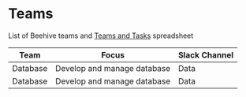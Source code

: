 # Teams
List of Beehive teams and [Teams and Tasks]() spreadsheet

Team | Focus | Slack Channel
------------ | ------------- | -------------
Database | Develop and manage database | Data
Database | Develop and manage database | Data
